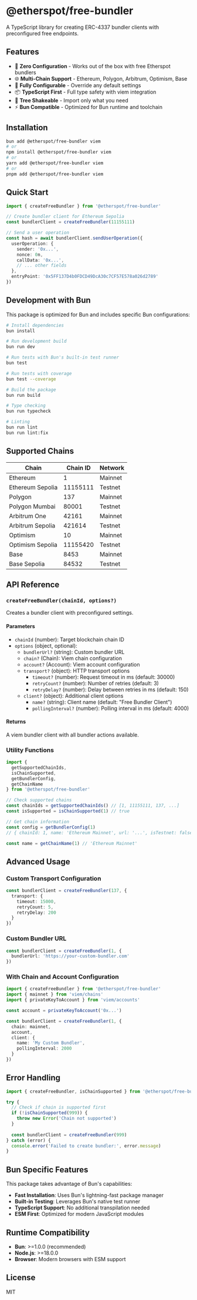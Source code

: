 
# @etherspot/free-bundler

A TypeScript library for creating ERC-4337 bundler clients with preconfigured free endpoints.

## Features

- 🚀 **Zero Configuration** - Works out of the box with free Etherspot bundlers
- 🌐 **Multi-Chain Support** - Ethereum, Polygon, Arbitrum, Optimism, Base
- 🔧 **Fully Configurable** - Override any default settings
- 📦 **TypeScript First** - Full type safety with viem integration
- 🎯 **Tree Shakeable** - Import only what you need
- ⚡ **Bun Compatible** - Optimized for Bun runtime and toolchain

## Installation

```bash
bun add @etherspot/free-bundler viem
# or
npm install @etherspot/free-bundler viem
# or
yarn add @etherspot/free-bundler viem
# or
pnpm add @etherspot/free-bundler viem
```

## Quick Start

```typescript
import { createFreeBundler } from '@etherspot/free-bundler'

// Create bundler client for Ethereum Sepolia
const bundlerClient = createFreeBundler(11155111)

// Send a user operation
const hash = await bundlerClient.sendUserOperation({
  userOperation: {
    sender: '0x...',
    nonce: 0n,
    callData: '0x...',
    // ... other fields
  },
  entryPoint: '0x5FF137D4b0FDCD49DcA30c7CF57E578a026d2789'
})
```

## Development with Bun

This package is optimized for Bun and includes specific Bun configurations:

```bash
# Install dependencies
bun install

# Run development build
bun run dev

# Run tests with Bun's built-in test runner
bun test

# Run tests with coverage
bun test --coverage

# Build the package
bun run build

# Type checking
bun run typecheck

# Linting
bun run lint
bun run lint:fix
```

## Supported Chains

| Chain | Chain ID | Network |
|-------|----------|---------|
| Ethereum | 1 | Mainnet |
| Ethereum Sepolia | 11155111 | Testnet |
| Polygon | 137 | Mainnet |
| Polygon Mumbai | 80001 | Testnet |
| Arbitrum One | 42161 | Mainnet |
| Arbitrum Sepolia | 421614 | Testnet |
| Optimism | 10 | Mainnet |
| Optimism Sepolia | 11155420 | Testnet |
| Base | 8453 | Mainnet |
| Base Sepolia | 84532 | Testnet |

## API Reference

### `createFreeBundler(chainId, options?)`

Creates a bundler client with preconfigured settings.

#### Parameters

- `chainId` (number): Target blockchain chain ID
- `options` (object, optional):
  - `bundlerUrl?` (string): Custom bundler URL
  - `chain?` (Chain): Viem chain configuration
  - `account?` (Account): Viem account configuration
  - `transport?` (object): HTTP transport options
    - `timeout?` (number): Request timeout in ms (default: 30000)
    - `retryCount?` (number): Number of retries (default: 3)
    - `retryDelay?` (number): Delay between retries in ms (default: 150)
  - `client?` (object): Additional client options
    - `name?` (string): Client name (default: "Free Bundler Client")
    - `pollingInterval?` (number): Polling interval in ms (default: 4000)

#### Returns

A viem bundler client with all bundler actions available.

### Utility Functions

```typescript
import {
  getSupportedChainIds,
  isChainSupported,
  getBundlerConfig,
  getChainName
} from '@etherspot/free-bundler'

// Check supported chains
const chainIds = getSupportedChainIds() // [1, 11155111, 137, ...]
const isSupported = isChainSupported(1) // true

// Get chain information
const config = getBundlerConfig(1)
// { chainId: 1, name: 'Ethereum Mainnet', url: '...', isTestnet: false }

const name = getChainName(1) // 'Ethereum Mainnet'
```

## Advanced Usage

### Custom Transport Configuration

```typescript
const bundlerClient = createFreeBundler(137, {
  transport: {
    timeout: 15000,
    retryCount: 5,
    retryDelay: 200
  }
})
```

### Custom Bundler URL

```typescript
const bundlerClient = createFreeBundler(1, {
  bundlerUrl: 'https://your-custom-bundler.com'
})
```

### With Chain and Account Configuration

```typescript
import { createFreeBundler } from '@etherspot/free-bundler'
import { mainnet } from 'viem/chains'
import { privateKeyToAccount } from 'viem/accounts'

const account = privateKeyToAccount('0x...')

const bundlerClient = createFreeBundler(1, {
  chain: mainnet,
  account,
  client: {
    name: 'My Custom Bundler',
    pollingInterval: 2000
  }
})
```

## Error Handling

```typescript
import { createFreeBundler, isChainSupported } from '@etherspot/free-bundler'

try {
  // Check if chain is supported first
  if (!isChainSupported(999)) {
    throw new Error('Chain not supported')
  }
  
  const bundlerClient = createFreeBundler(999)
} catch (error) {
  console.error('Failed to create bundler:', error.message)
}
```

## Bun Specific Features

This package takes advantage of Bun's capabilities:

- **Fast Installation**: Uses Bun's lightning-fast package manager
- **Built-in Testing**: Leverages Bun's native test runner
- **TypeScript Support**: No additional transpilation needed
- **ESM First**: Optimized for modern JavaScript modules

## Runtime Compatibility

- **Bun**: >=1.0.0 (recommended)
- **Node.js**: >=18.0.0
- **Browser**: Modern browsers with ESM support

## License
MIT

